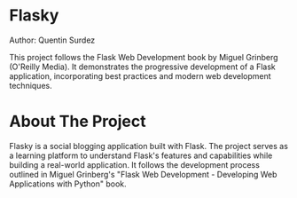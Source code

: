 # Flasky
Author: Quentin Surdez

This project follows the Flask Web Development book by Miguel Grinberg (O'Reilly Media). It demonstrates the progressive development of a Flask application, incorporating best practices and modern web development techniques.
# About The Project
Flasky is a social blogging application built with Flask. The project serves as a learning platform to understand Flask's features and capabilities while building a real-world application. It follows the development process outlined in Miguel Grinberg's "Flask Web Development - Developing Web Applications with Python" book.